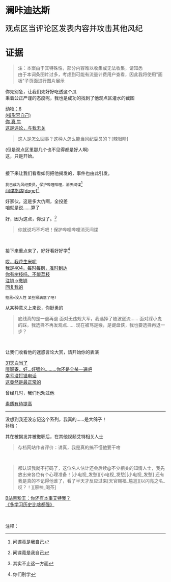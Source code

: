 # 澜咔迪达斯
<font face="黑体" color=black size=5>观点区当评论区发表内容并攻击其他风纪</font>

# 证据
> 注：本案由于其特殊性，部分内容难以收集或无法收集，请知悉<br>
> 由于本词条图片过多，考虑到可能有流量计费用户查看，因此我将使用"画板"子页面进行图片展示

你先别急，让我们先好好吃透这个瓜<br>
秉着公正严谨的态度呢，我也是成功的找到了他观点区灌水的截图<br>

[动物：6](https://qg46.github.io/drawingboard/20230416/e9845bef3d6f59f8fbfc1ca02a1b11a2631156541)<br>
[(指形容自己)](https://qg46.github.io/drawingboard/20230416/f5e5e07303317084e815e16444ebc4d3631156541)<br>
[你 真 牛](https://qg46.github.io/drawingboard/20230416/a4f5f64f806e8f9db438e2e18b9c4043631156541)<br>
[这是评论，与我无关](https://qg46.github.io/drawingboard/20230416/2ef10e004e617d84a77b68ad90f99de0631156541)

> 这人是怎么回事？这种人怎么能当风纪委员的？[辣眼睛]

(但是观点区里那几个也不见得都是好人啊)<br>
这，只是开始。<br>
<br>
<br>
接下来让我们看看如何把他揭发的，事件也由此引发。<br>

`` 我已成为风纪委员，保护哔哩哔哩，消灭间谍 ``[^1]<br>
[间谍指路[doge]](https://qg46.github.io/drawingboard/20230416/3d973b8b01b51fba0608996ee58913c3631156541)[^1]<br>

好家伙，这是多大仇啊，全投差<br>
咱就是说……算了<br>

好，因为这点，你没了。[^2]

> 你就说巧不巧吧！保护哔哩哔哩消灭间谍

<br>

接下来重点来了，好好看好好学[^3]

[哎，我花生米呢](https://qg46.github.io/drawingboard/20230413/3738d3af12d25db295a120f0981fd0bc631156541)<br>
[我是404，每时每刻，准时到达](https://qg46.github.io/drawingboard/20230413/706eaa3c8352067e25e93eed57516c8c631156541)<br>
[你有树枝吗，不能荔枝](https://qg46.github.io/drawingboard/20230413/8eaaeef7f74e202043e56b8deb4898ba631156541)<br>
[注销->撤销](https://qg46.github.io/drawingboard/20230416/53ef0b8d0922bdb01a464487939587ac631156541)<br>
[回复我的](https://qg46.github.io/drawingboard/20230416/dbe87463e18b5377ecee4bdb329634a1631156541)


`` 拉黑=没人性 ``
`` 某些猴满意了吧! ``

从某种意义上来说，你挺勇的

> 底线真的是一退再退
> 面对无违规大军，我选择了随波逐流……
> 面对踩小鬼的踩，我选择不再发观点……
> 现在被骂是猴，是键盘侠，我也要选择再退一步？

<br>

让我们收看他的迷惑言论大赏，请开始你的表演

[31天白当了](https://qg46.github.io/drawingboard/20230413/178539a9d9286e3acdba6f0b4d6dbf3d631156541)<br>
[哦啊寄，好…好强的………你还是全杀一遍吧](https://qg46.github.io/drawingboard/20230413/3e53524a8642c1118db21262d7ca8848631156541)<br>
[幸亏没打错电话](https://qg46.github.io/drawingboard/20230413/e1a34f191d22fd1214aa71744a7a56dc631156541)<br>
[这竟然是最正常的](https://qg46.github.io/drawingboard/20230413/e9ca6299e088e7c76bf978ccc50730fb631156541)

曾经几时，我们也劝过他

[素质有待提高](https://qg46.github.io/drawingboard/20230413/8cc16b3ff35c9c513aee445bd6971103631156541)


_________________

没想到我还没忘记这个系列，我真的……是大鸽子！<br>
补档：

其在被揭发并被撤职后，在其他视频艾特相关人士
> 存档网站作者评价：讲真，我是真的搞不懂他要干啥
<br>

> 都认识我就不打码了，这位名人估计还会后续@不少相关的知情人士，我先放出来各位有个心理准备！[小电视_发愁][小电视_发愁][小电视_发愁]
> 还有我是真的不记得他谁了，看了半天才反应过来[天官赐福_尴尬][以闪亮之名_哎？！][原神_喝茶]

[B站黑粉王：你还有本事艾特我？](https://qg46.github.io/drawingboard/20230519/8492de44e58f003f36945e2871f080dd370798935.jpg)<br>
[《多学习历史比啥都强》](https://qg46.github.io/drawingboard/20230519/7954d3a22d5bb7a47ea610c982ebc1e2370798935.jpg)

<br>
<br>
注释：

[^1]: 间谍竟是我自己
[^2]: 其实不止这一方面
[^3]: 你们别学

